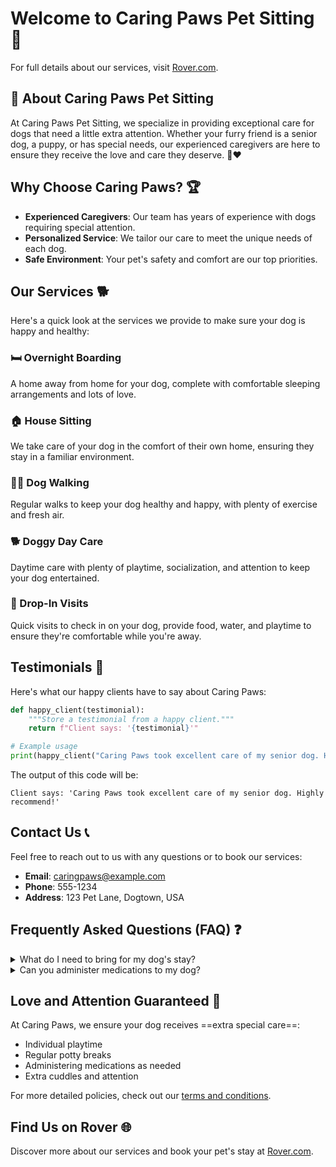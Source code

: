 # Welcome to Caring Paws Pet Sitting 🐾

For full details about our services, visit [Rover.com](https://www.rover.com).

## 🐶 About Caring Paws Pet Sitting

At Caring Paws Pet Sitting, we specialize in providing exceptional care for dogs that need a little extra attention. Whether your furry friend is a senior dog, a puppy, or has special needs, our experienced caregivers are here to ensure they receive the love and care they deserve. 🏡❤️

## Why Choose Caring Paws? 🏆

- **Experienced Caregivers**: Our team has years of experience with dogs requiring special attention.
- **Personalized Service**: We tailor our care to meet the unique needs of each dog.
- **Safe Environment**: Your pet's safety and comfort are our top priorities.

## Our Services 🐕

Here's a quick look at the services we provide to make sure your dog is happy and healthy:

### 🛏️ Overnight Boarding
A home away from home for your dog, complete with comfortable sleeping arrangements and lots of love.

### 🏠 House Sitting
We take care of your dog in the comfort of their own home, ensuring they stay in a familiar environment.

### 🚶‍♂️ Dog Walking
Regular walks to keep your dog healthy and happy, with plenty of exercise and fresh air.

### 🐕 Doggy Day Care
Daytime care with plenty of playtime, socialization, and attention to keep your dog entertained.

### 🐾 Drop-In Visits
Quick visits to check in on your dog, provide food, water, and playtime to ensure they're comfortable while you're away.

## Testimonials 🐾

Here's what our happy clients have to say about Caring Paws:

```python
def happy_client(testimonial):
    """Store a testimonial from a happy client."""
    return f"Client says: '{testimonial}'"

# Example usage
print(happy_client("Caring Paws took excellent care of my senior dog. Highly recommend!"))
```

The output of this code will be:

```
Client says: 'Caring Paws took excellent care of my senior dog. Highly recommend!'
```

## Contact Us 📞

Feel free to reach out to us with any questions or to book our services:

- **Email**: caringpaws@example.com
- **Phone**: 555-1234
- **Address**: 123 Pet Lane, Dogtown, USA

## Frequently Asked Questions (FAQ) ❓

<details>
<summary>What do I need to bring for my dog's stay?</summary>

Please bring your dog's food, medications, favorite toys, and bedding. We want to make their stay as comfortable as possible.

</details>

<details>
<summary>Can you administer medications to my dog?</summary>

Yes, we are experienced in administering medications, including injections, pills, and topical treatments.

</details>

## Love and Attention Guaranteed 💖

At Caring Paws, we ensure your dog receives ==extra special care==:

- Individual playtime
- Regular potty breaks
- Administering medications as needed
- Extra cuddles and attention

For more detailed policies, check out our [terms and conditions](terms.md).

## Find Us on Rover 🌐

Discover more about our services and book your pet's stay at [Rover.com](https://www.rover.com).

